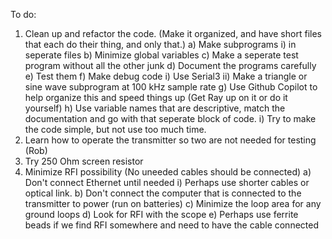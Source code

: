 To do:
1) Clean up and refactor the code. (Make it organized, and have short files that each do their thing, and only that.)
    a) Make subprograms
        i) in seperate files
    b) Minimize global variables
    c) Make a seperate test program without all the other junk
    d) Document the programs carefully
    e) Test them
    f) Make debug code
        i) Use Serial3
        ii) Make a triangle or sine wave subprogram at 100 kHz sample rate
    g) Use Github Copilot to help organize this and speed things up (Get Ray up on it or do it yourself)
    h) Use variable names that are descriptive, match the documentation and go with that seperate block of code.
    i) Try to make the code simple, but not use too much time.
2) Learn how to operate the transmitter so two are not needed for testing (Rob)
3) Try 250 Ohm screen resistor
4) Minimize RFI possibility (No uneeded cables should be connected)
    a) Don't connect Ethernet until needed
        i) Perhaps use shorter cables or optical link.
    b) Don't connect the computer that is connected to the transmitter to power (run on batteries)
    c) Minimize the loop area for any ground loops
    d) Look for RFI with the scope
    e) Perhaps use ferrite beads if we find RFI somewhere and need to have the cable connected
    

